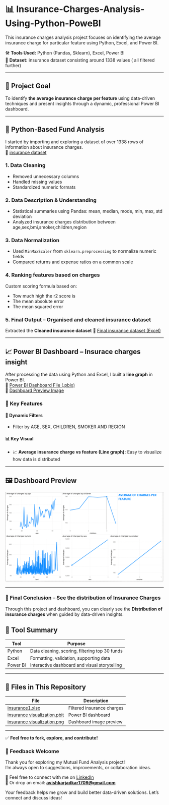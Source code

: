 # 📊 Insurance-Charges-Analysis-Using-Python-PoweBI
 

This insurance charges analysis project focuses on identifying the average insurance charge for particular feature using Python, Excel, and Power BI.

🛠️ **Tools Used:** Python (Pandas, Sklearn), Excel, Power BI  
📁 **Dataset:** insurance dataset consisting around 1338 values ( all filtered further)

---

## 🧠 Project Goal

To identify **the average insurance charge per feature** using data-driven techniques and present insights through a dynamic, professional Power BI dashboard.

---

## 🐍 Python-Based Fund Analysis

I started by importing and exploring a dataset of over 1338 rows of information about insurance charges.  
🔗 [insurance dataset](insurance.csv)

### 1. Data Cleaning
- Removed unnecessary columns
- Handled missing values
- Standardized numeric formats

### 2. Data Description & Understanding
- Statistical summaries using Pandas: mean, median, mode, min, max, std deviation
- Analyzed insurance charges distribution between age,sex,bmi,smoker,children,region 

### 3. Data Normalization
- Used `MinMaxScaler` from `sklearn.preprocessing` to normalize numeric fields
- Compared returns and expense ratios on a common scale

### 4. Ranking features based on charges
Custom scoring formula based on:
- Tow much high the r2 score is  
- The mean absolute error 
- The mean squared error  
  

### 5. Final Output – Organised and cleaned insurance dataset
Extracted the **Cleaned insurance dataset** 
🔗 [Final insurance dataset (Excel)](https://github.com/AvishkarJadkar/Insurance-Charges-Analysis-Using-Python-PoweBI/blob/main/insurance1.xlsx)

---

## 📈 Power BI Dashboard – Insurace charges insight

After processing the data using Python and Excel, I built a **line graph** in Power BI.  
🔗 [Power BI Dashboard File (.pbix)](https://github.com/AvishkarJadkar/Insurance-Charges-Analysis-Using-Python-PoweBI/blob/main/insurance%20visualization.pbit)  
🔗 [Dashboard Preview Image](https://github.com/AvishkarJadkar/Insurance-Charges-Analysis-Using-Python-PoweBI/blob/main/insurance%20visualization.png)

### 📌 Key Features

#### 📅 Dynamic Filters
- Filter by AGE, SEX, CHILDREN, SMOKER AND REGION 

#### 📊 Key Visual
 
- 📈 **Average insurance charge vs feature (Line graph):** Easy to visualize how data is distributed  

---


## 🖼️ Dashboard Preview

![Insurance charges distribution Preview](https://github.com/AvishkarJadkar/Insurance-Charges-Analysis-Using-Python-PoweBI/blob/main/insurance%20visualization.png)

---

### 🧠 Final Conclusion – See the distribution of Insurance Charges

Through this project and dashboard, you can clearly see the **Distribution of insurance charges** when guided by data-driven insights.


## 🔧 Tool Summary

| Tool   | Purpose |
|--------|---------|
| Python | Data cleaning, scoring, filtering top 30 funds |
| Excel  | Formatting, validation, supporting data |
| Power BI | Interactive dashboard and visual storytelling |

---

## 📁 Files in This Repository

| File | Description |
|------|-------------|
| [insurance1.xlsx](https://github.com/AvishkarJadkar/Insurance-Charges-Analysis-Using-Python-PoweBI/blob/main/insurance1.xlsx) | Filtered insurance charges |
| [insurance visualization.pbit](https://github.com/AvishkarJadkar/Insurance-Charges-Analysis-Using-Python-PoweBI/blob/main/insurance%20visualization.pbit) | Power BI dashboard |
| [insurance visualization.png](https://github.com/AvishkarJadkar/Insurance-Charges-Analysis-Using-Python-PoweBI/blob/main/insurance%20visualization.png) | Dashboard image preview |

---

✅ **Feel free to fork, explore, and contribute!**

### 🙌 Feedback Welcome

Thank you for exploring my Mutual Fund Analysis project!  
I’m always open to suggestions, improvements, or collaboration ideas.

📩 Feel free to connect with me on [LinkedIn](https://www.linkedin.com/in/avishkar-jadkar-452b0328b/)  
📧 Or drop an email: **avishkarjadkar1709@gmail.com**

Your feedback helps me grow and build better data-driven solutions. Let’s connect and discuss ideas!

